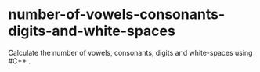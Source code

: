 # number-of-vowels-consonants-digits-and-white-spaces
Calculate the number of vowels, consonants, digits and white-spaces using #C++ .
